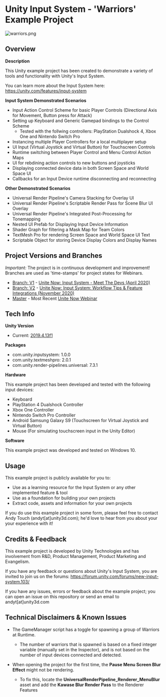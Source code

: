 # Unity Input System - 'Warriors' Example Project

![warriors.png](https://i.imgur.com/m4cuul3.png)


## Overview

**Description**

This Unity example project has been created to demonstrate a variety of tools and functionality with Unity's Input System.

You can learn more about the Input System here: https://unity.com/features/input-system


**Input System Demonstrated Scenarios**
- Input Action Control Scheme for basic Player Controls (Directional Axis for Movement, Button press for Attack)
- Setting up Keyboard and Generic Gamepad bindings to the Control Scheme
  - Tested with the follwing controllers: PlayStation Dualshock 4, Xbox One and Nintendo Switch Pro
- Instancing multiple Player Controllers for a local multiplayer setup
- UI Input (Virtual Joystick and Virtual Button) for Touchscreen Controls
- Runtime switching between Player Control and Menu Control Action Maps
- UI for rebdining action controls to new buttons and joysticks
- Displaying connected device data in both Screen Space and World Space UI
- Callbacks for an Input Device runtime disconnecting and reconnecting

**Other Demonstrated Scenarios**
- Universal Render Pipeline's Camera Stacking for Overlay UI
- Universal Render Pipeline's Scriptable Render Pass for Scene Blur UI Overlay
- Universal Render Pipeline's Integrated Post-Processing for Tonemapping
- Nested UI Prefab for Displaying Input Device Information
- Shader Graph for filtering a Mask Map for Team Colors
- TextMesh Pro for rendering Screen Space and World Space UI Text
- Scriptable Object for storing Device Display Colors and Display Names

## Project Versions and Branches
*Important:* The project is in continuous development and improvement! Branches are used as 'time-stamps' for project states for Webinars.
- [Branch: V1](https://github.com/UnityTechnologies/InputSystem_Warriors/tree/V1) - [Unite Now: Input System - Meet The Devs (April 2020)](https://www.youtube.com/watch?v=gVus9PqfgAM)
- [Branch: V2](https://github.com/UnityTechnologies/InputSystem_Warriors/tree/V2) - [Unite Now: Input System: Workflow Tips & Feature Integrations (November 2020)](https://www.youtube.com/watch?v=xF2zUOfPyg8)
- [Master](https://github.com/UnityTechnologies/InputSystem_Warriors) - Most Recent [Unite Now Webinar](https://www.youtube.com/watch?v=xF2zUOfPyg8)


## Tech Info

**Unity Version**
- Current: [2019.4.13f1](https://unity.com/releases/2019-lts)

**Packages**
- com.unity.inputsystem: 1.0.0
- com.unity.textmeshpro: 2.0.1
- com.unity.render-pipelines.universal: 7.3.1

**Hardware**

This example project has been developed and tested with the following input devices:
- Keyboard
- PlayStation 4 Dualshock Controller
- Xbox One Controller
- Nintendo Switch Pro Controller
- Android Samsung Galaxy S9 (Touchscreen for Virtual Joystick and Virtual Button)
- Mouse (For simulating touchscreen input in the Unity Editor)

**Software**

This example project was developed and tested on Windows 10.

## Usage

This example project is publicly available for you to:
- Use as a learning resource for the Input System or any other implemented feature & tool
- Use as a foundation for building your own projects
- Extract code, assets and information for your own projects

If you do use this example project in some form, please feel free to contact Andy Touch (andyt[at]unity3d.com); he'd love to hear from you about your your experience with it!

## Credits & Feedback

This example project is developed by Unity Technologies and has involvement from R&D, Product Management, Product Marketing and Evangelism.

If you have any feedback or questions about Unity's Input System, you are invited to join us on the forums: https://forum.unity.com/forums/new-input-system.103/

If you have any issues, errors or feedback about the example project; you can open an issue on this repository or send an email to andyt[at]unity3d.com

## Technical Disclaimers & Known Issues

- The GameManager script has a toggle for spawning a group of Warriors at Runtime.
  - The number of warriors that is spawned is based on a fixed integer variable (manually set in the Inspector), and is not based on the number of input devices connected and detected.

- When opening the project for the first time, the **Pause Menu Screen Blur Effect** might not be rendering.
  - To fix this, locate the **UniversalRenderPipeline_Renderer_MenuBlur** asset and add the **Kawase Blur Render Pass** to the Renderer Features
